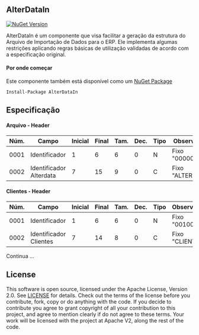 ## AlterDataIn

[![NuGet Version](https://img.shields.io/nuget/v/alterdatain.svg)](https://www.nuget.org/packages/alterdatain)

AlterDataIn é um componente que visa facilitar a geração da estrutura do Arquivo de Importação de Dados para o ERP.
Ele implementa algumas restrições aplicando regras básicas de utilização validadas de acordo com a especificação original.

#### Por onde começar
Este componente também está disponível como um [NuGet Package](https://www.nuget.org/packages/alterdatain)
```
Install-Package AlterDataIn
```

## Especificação

#### Arquivo - Header
| Núm.                | Campo  | Inicial | Final            | Tam.| Dec. | Tipo | Observação |
| ---                 | ---    | ---     | ---              | --- | ---  | ---  | --- |
| 0001 | Identificador | 1 | 6 | 6 | 0 | N | Fixo "000000" |
| 0002 | Identificador Alterdata | 7 | 15 | 9 | 0 | C | Fixo "ALTERDATA" |

#### Clientes - Header
| Núm.                | Campo  | Inicial | Final            | Tam.| Dec. | Tipo | Observação |
| ---                 | ---    | ---     | ---              | --- | ---  | ---  | --- |
| 0001 | Identificador | 1 | 6 | 6 | 0 | N | Fixo "001000" |
| 0002 | Identificador Clientes | 7 | 14 | 8 | 0 | C | Fixo "CLIENTES" |

Continua ...

## License

This software is open source, licensed under the Apache License, Version 2.0.
See [LICENSE](https://github.com/pncq/alterdatain/blob/master/LICENSE) for details.
Check out the terms of the license before you contribute, fork, copy or do anything
with the code. If you decide to contribute you agree to grant copyright of all your contribution to this project, and agree to
mention clearly if do not agree to these terms. Your work will be licensed with the project at Apache V2, along the rest of the code.
